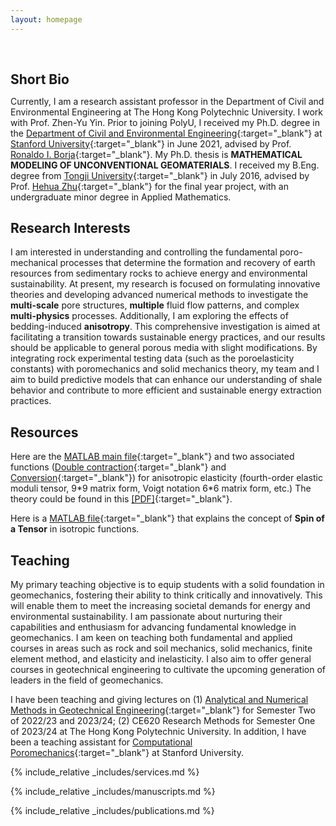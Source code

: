 ```yaml
---
layout: homepage
---
```


<h1 id="about-me"></h1>

<h2 style="margin: 60px 0px 10px;">Short Bio</h2>

Currently, I am a research assistant professor in the Department of Civil and Environmental Engineering at The Hong Kong Polytechnic University. I work with Prof. Zhen-Yu Yin. Prior to joining PolyU, I received my Ph.D. degree in the [Department of Civil and Environmental Engineering](https://cee.stanford.edu/){:target="_blank"} at [Stanford University](https://www.stanford.edu/){:target="_blank"} in June 2021, advised by Prof. [Ronaldo I. Borja](https://web.stanford.edu/~borja/){:target="_blank"}. My Ph.D. thesis is **MATHEMATICAL MODELING OF UNCONVENTIONAL GEOMATERIALS**. I received my B.Eng. degree from [Tongji University](https://www.tongji.edu.cn/){:target="_blank"} in July 2016, advised by Prof. [Hehua Zhu](https://ysg.ckcest.cn/html/details/8230/index.html){:target="_blank"} for the final year project, with an undergraduate minor degree in Applied Mathematics.

## Research Interests

I am interested in understanding and controlling the fundamental poro-mechanical processes that determine the formation and recovery of earth resources from sedimentary rocks to achieve energy and environmental sustainability. At present, my research is focused on formulating innovative theories and developing advanced numerical methods to investigate the **multi-scale** pore structures, **multiple** fluid flow patterns, and complex **multi-physics** processes. Additionally, I am exploring the effects of bedding-induced **anisotropy**. This comprehensive investigation is aimed at facilitating a transition towards sustainable energy practices, and our results should be applicable to general porous media with slight modifications. By integrating rock experimental testing data (such as the poroelasticity constants) with poromechanics and solid mechanics theory, my team and I aim to build predictive models that can enhance our understanding of shale behavior and contribute to more efficient and sustainable energy extraction practices.

## Resources

Here are the [MATLAB main file](../assets/files/anisotropic_elasticity.txt){:target="_blank"} and two associated functions ([Double contraction](../assets/files/double_dot.txt){:target="_blank"} and [Conversion](../assets/files/stiffness_to_mat6by6.txt){:target="_blank"}) for anisotropic elasticity (fourth-order elastic moduli tensor, 9\*9 matrix form, Voigt notation 6\*6 matrix form, etc.) The theory could be found in this [[PDF]](../assets/files/Shared_1.pdf){:target="_blank"}.


Here is a [MATLAB file](../assets/files/Isotropy_function.txt){:target="_blank"} that explains the concept of **Spin of a Tensor** in isotropic functions.


## Teaching

My primary teaching objective is to equip students with a solid foundation in geomechanics, fostering their ability to think critically and innovatively. This will enable them to meet the increasing societal demands for energy and environmental sustainability. I am passionate about nurturing their capabilities and enthusiasm for advancing fundamental knowledge in geomechanics. I am keen on teaching both fundamental and applied courses in areas such as rock and soil mechanics, solid mechanics, finite element method, and elasticity and inelasticity. I also aim to offer general courses in geotechnical engineering to cultivate the upcoming generation of leaders in the field of geomechanics.


I have been teaching and giving lectures on (1) [Analytical and Numerical Methods in Geotechnical Engineering](https://www.polyu.edu.hk/cee/docdrive/CSE583_as%20of%2020230818.pdf){:target="_blank"} for Semester Two of 2022/23 and 2023/24; (2) CE620 Research Methods for Semester One of 2023/24 at The Hong Kong Polytechnic University. In addition, I have been a teaching assistant for [Computational Poromechanics](https://web.stanford.edu/~borja/cour/cee294_syllabus.pdf){:target="_blank"} at Stanford University.


{% include_relative _includes/services.md %}

{% include_relative _includes/manuscripts.md %}

{% include_relative _includes/publications.md %}


<div style="width:30px; pointer-events: none;">
<script type='text/javascript' id='clustrmaps' src='//cdn.clustrmaps.com/map_v2.js?cl=160c98&w=400&t=tt&d=Dpxdrc4AFLYPcA-vwWuwzCFnPW278vQEnjX3wtFIibY&co=ffffff&ct=000000&cmo=3acc3a&cmn=ff5353'></script>
</div>